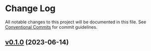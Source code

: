 # Change Log

All notable changes to this project will be documented in this file.
See [Conventional Commits](Https://conventionalcommits.org) for commit guidelines.

<!-- changelog -->

## [v0.1.0](https://github.com/allanegidio/ex_ads/compare/v0.1.0...v0.1.0) (2023-06-14)




